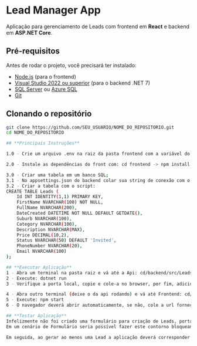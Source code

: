 # Lead Manager App

Aplicação para gerenciamento de Leads com frontend em **React** e backend em **ASP.NET Core**.

## **Pré-requisitos**

Antes de rodar o projeto, você precisará ter instalado:

- [Node.js](https://nodejs.org/) (para o frontend)
- [Visual Studio 2022 ou superior](https://visualstudio.microsoft.com/) (para o backend .NET 7)
- [SQL Server](https://www.microsoft.com/en-us/sql-server/sql-server-downloads) ou [Azure SQL](https://azure.microsoft.com/services/sql-database/)
- [Git](https://git-scm.com/)

## **Clonando o repositório**

```bash
git clone https://github.com/SEU_USUARIO/NOME_DO_REPOSITORIO.git
cd NOME_DO_REPOSITORIO

## **Principais Instruções**

1.0 - Crie um arquivo .env na raiz da pasta frontend com a variável do backend: REACT_APP_API_URL=http://localhost:5000 (sua porta do backend/api)

2.0 - Instale as dependências do front com: cd frontend -> npm install -> npm start (O frontend será aberto em http://localhost:3000)

3.0 - Criar uma tabela em um banco SQL;
3.1 - No appsettings.json do backend colar sua string de conexão com o banco;
3.2 - Criar a tabela com o script:
CREATE TABLE Leads (
    Id INT IDENTITY(1,1) PRIMARY KEY,
    FirstName NVARCHAR(100) NOT NULL,
    FullName NVARCHAR(200),
    DateCreated DATETIME NOT NULL DEFAULT GETDATE(),
    Suburb NVARCHAR(100),
    Category NVARCHAR(100),
    Description NVARCHAR(MAX),
    Price DECIMAL(10,2),
    Status NVARCHAR(50) DEFAULT 'Invited',
    PhoneNumber NVARCHAR(20),
    Email NVARCHAR(100)
);

## **Executar Aplicação**
1 - Abra um terminal na pasta raiz e vá até a Api: cd/backend/src/Leads.Api
2 - Execute: dotnet run
3 - Verifique a porta local, copie e cole-a no browser, por fim, adicione ao final da url /swagger

4 - Abra outro terminal (deixe o da api rodando) e vá até Frontend: cd/frontend
5 - Execute: npm start
6 - O navegador deverá abrir automaticamente, se não, cole a url fornecida no browser

## **Testar Aplicação**
Infelizmente não foi criado uma formulário para criação de Leads, portanto recomendo o uso do Swagger para teste e visualização da api. Ao criar uma nova Lead, recomendo apagar os campos do json: Data, Status e Id. Pois são valores obtidos automaticamente e no caso de Status, iniciado com Default.
Em um cenário de Formulário seria possível fazer este contorno bloqueando campos ou pegando-os "por de baixo dos panos" sem que o usuário pudesse ver.

Em seguida, ao gerar ao menos uma Lead a aplicação deverá corresponder como esperado, listando-as com Status Invited e Accepted. 
